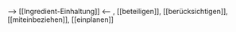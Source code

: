 --> [[Ingredient-Einhaltung]] <--
, [[beteiligen]], [[berücksichtigen]], [[miteinbeziehen]], [[einplanen]]
